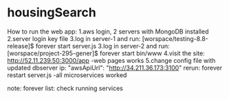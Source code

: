 # housingSearch

How to run the web app:
1.aws login, 2 servers with MongoDB installed
2.server login key file
3.log in server-1 and run: [worspace/testing-8.8-release]$ forever start server.js
3.log in server-2 and run: [worspace/project-295-gener]$ forever start bin/www 
4.visit the site: http://52.11.239.50:3000/app
-web pages works
5.change config file with updated dbserver ip: "awsApiUrl": "http://34.211.36.173:3100"
rerun: forever restart server.js
-all microservices worked

note:
forever list: check running services
